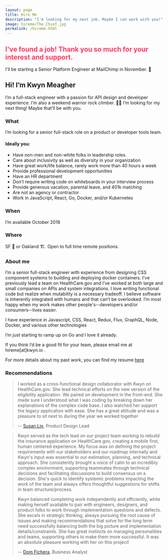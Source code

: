 ```yaml
---
layout: page
title: Hire Me
description: "I'm looking for my next job. Maybe I can work with you!"
image: hireme/The_Chief.jpg
permalink: /hireme.html
---
```

<h2 style="color: hsl(348, 100%, 61%)"> I've found a job! Thank you so much for your interest and support. </h2>

I'll be starting a Senior Platform Engineer at MailChimp in November. 🎉

## Hi! I’m Kwyn Meagher

I’m a full-stack engineer with a passion for API design and developer experience. I’m also a weekend warrior rock climber. 🧗‍♀️️ I’m looking for my next thing! Maybe that’ll be with you.

### What

I’m looking for a senior full-stack role on a product or developer tools team.

#### Ideally you:

- Have non-men and non-white folks in leadership roles.
- Care about inclusivity as well as diversity in your organization
- Have great work/life balance, rarely work more than 40 hours a week
- Provide professional development opportunities
- Have an HR department
- Don’t require writing code on whiteboards in your interview process
- Provide generous vacation, parental leave, and 401k matching
- Are not an agency or contractor
- Work in JavaScript, React, Go, Docker, and/or Kubernetes

### When

I’m available October 2018

### Where

SF 🌁 or Oakland 🏗️. Open to full time remote positions.

### About me

I’m a senior full-stack engineer with experience from designing CSS component systems to building and deploying docker containers. I’ve previously lead a team on HealthCare.gov and I’ve worked at both large and small companies on APIs and system integrations. I love writing functional code but realize when mutability is a necessary tradeoff. I believe software is inherently integrated with humans and that can’t be overlooked. I’m most happy when my work makes other people's--developers and/or consumers--lives easier.

I have experience in Javascript, CSS, React, Redux, Flux, GraphQL, Node, Docker, and various other technologies

I’m just starting to ramp up on Go and I love it already.

If you think I’d be a good fit for your team, please email me at hireme[at]kwyn.io .

For more details about my past work, you can find my resume [here](http://kwyn.github.io/resume)

### Recommendations

> I worked as a cross-functional design collaborator with Kwyn on HealthCare.gov. She lead technical efforts on the new version of the eligibility application. We paired on development in the front-end. She made sure I understood what I was coding by breaking down her explanations of the complex code base. I also watched her support the legacy application with ease. She has a great attitude and was a pleasure to sit next to during the year we worked together
>
> -- [Susan Lin](http://bysusanlin.com), Product Design Lead

>Kwyn served as the tech lead on our project team working to rebuild the insurance application on HealthCare.gov, creating a mobile first, human centered experience. My focus was on defining the project requirements with our stakeholders and our roadmap internally and Kwyn's input was essential to our estimation, planning, and technical approach. She consistently brought a voice of calm to an incredibly complex environment, supporting teammates through technical decisions and facilitating discussions to build consensus on a decision. She's quick to identify systemic problems impacting the work of the team and always offers thoughtful suggestions for shifts in team structure/process.  
>
> Kwyn balanced completing work independently and efficiently, while making herself available to pair with engineers, designers, and product folks to work through implementation questions and defects. She excels in strategic thinking, always pursuing the root cause of issues and making recommendations that solve for the long term need successfully balancing both the big picture and implementation details/constraints. She has great instincts on managing personalities and teams, supporting others to make them more successful. It was an absolute pleasure working with her on this project!  
>
> -- [Dom Fichera](https://twitter.com/domenicfichera), Business Analyst
